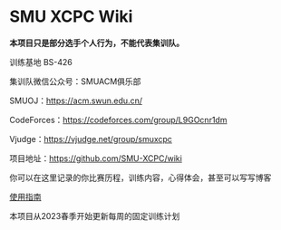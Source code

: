 # SMU XCPC Wiki

**本项目只是部分选手个人行为，不能代表集训队。**

训练基地 BS-426

集训队微信公众号：SMUACM俱乐部

SMUOJ：<https://acm.swun.edu.cn/>

CodeForces：<https://codeforces.com/group/L9GOcnr1dm>

Vjudge：<https://vjudge.net/group/smuxcpc>

项目地址：<https://github.com/SMU-XCPC/wiki>

你可以在这里记录的你比赛历程，训练内容，心得体会，甚至可以写写博客

[使用指南](./About/guide.md)

本项目从2023春季开始更新每周的固定训练计划

